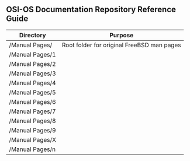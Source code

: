 OSI-OS Documentation Repository Reference Guide
-----------------------------------------------

Directory       | Purpose
--------------- | ---------------
/Manual Pages/  | Root folder for original FreeBSD man pages
/Manual Pages/1 |
/Manual Pages/2 |
/Manual Pages/3 |
/Manual Pages/4 |
/Manual Pages/5 |
/Manual Pages/6 |
/Manual Pages/7 |
/Manual Pages/8 |
/Manual Pages/9 |
/Manual Pages/X |
/Manual Pages/n |
